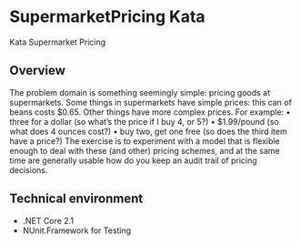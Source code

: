 # SupermarketPricing Kata
Kata Supermarket Pricing

## Overview 
The problem domain is something seemingly simple: pricing goods at supermarkets.
Some things in supermarkets have simple prices: this can of beans costs $0.65. Other things have more complex prices. For example:
• three for a dollar (so what’s the price if I buy 4, or 5?)
• $1.99/pound (so what does 4 ounces cost?)
• buy two, get one free (so does the third item have a price?)
The exercise is to experiment with a model that is flexible enough to deal with these (and other) pricing schemes, and at the same time are generally usable how do you keep an audit trail of pricing decisions.

## Technical environment
- .NET Core 2.1 
- NUnit.Framework for Testing


